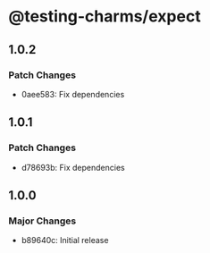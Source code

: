 # @testing-charms/expect

## 1.0.2

### Patch Changes

-   0aee583: Fix dependencies

## 1.0.1

### Patch Changes

-   d78693b: Fix dependencies

## 1.0.0

### Major Changes

-   b89640c: Initial release
